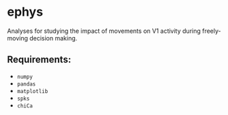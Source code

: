# ephys

Analyses for studying the impact of movements on V1 activity during freely-moving decision making.

## Requirements:
- `numpy`
- `pandas`
- `matplotlib`
- `spks`
- `chiCa`
